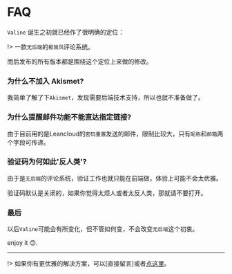 # FAQ

`Valine` 诞生之初就已经作了很明确的定位：

!> 一款`无后端`的`极简风`评论系统。

而后发布的所有版本都是围绕这个定位上来做的修改。

### 为什么不加入 Akismet?

我简单了解了下`Akismet`，发现需要后端技术支持，所以也就不准备做了。

### 为什么提醒邮件功能不能直达指定链接?

由于目前用的是Leancloud的`密码重置`发送的邮件，限制比较大，只有`昵称`和`邮箱`两个字段可传递。

### 验证码为何如此'反人类'?

由于是`无后端`的评论系统，验证工作也就只能在前端做，体验上可能不会太优雅。

验证码默认是关闭的，如果你觉得太烦人或者太反人类，那就请不要打开。


### 最后

以后`Valine`可能会有所变化，但不管如何变，不会改变`无后端`这个初衷。


enjoy it :blush:.


---------------------------------------------------------------

!> 如果你有更优雅的解决方案，可以[直接留言]或者[点这里](/contact)。